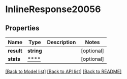 # InlineResponse20056

## Properties
Name | Type | Description | Notes
------------ | ------------- | ------------- | -------------
**result** | **string** |  | [optional] 
**stats** | [****](.md) |  | [optional] 

[[Back to Model list]](../README.md#documentation-for-models) [[Back to API list]](../README.md#documentation-for-api-endpoints) [[Back to README]](../README.md)

